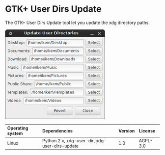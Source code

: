 # GTK+ User Dirs Update

The GTK+ User Dirs Update tool let you update the xdg directory paths.

!["Screenshot of the Gtk User Dirs Update tool"](https://github.com/ikem-krueger/gtk-user-dirs-update/blob/master/Screenshot.png)

| Operating system | Dependencies                                    | Version | License  |
| :--------------- | :---------------------------------------------- | :------ | :------- |
| Linux            | Python 2.x, xdg-user-dir, xdg-user-dirs-update  | 1.0     | AGPL-3.0 |
